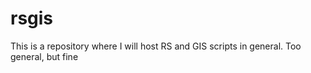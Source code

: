 # rsgis
This is a repository where I will host RS  and GIS scripts in general. Too general, but fine
